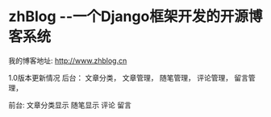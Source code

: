 # zhBlog --一个Django框架开发的开源博客系统

我的博客地址: http://www.zhblog.cn

1.0版本更新情况
后台：	
	文章分类，
	文章管理，
	随笔管理，
	评论管理，
	留言管理，

前台:
	文章分类显示
	随笔显示
	评论
	留言


	


